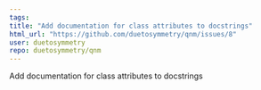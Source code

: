 ```yaml
---
tags: 
title: "Add documentation for class attributes to docstrings"
html_url: "https://github.com/duetosymmetry/qnm/issues/8"
user: duetosymmetry
repo: duetosymmetry/qnm
---
```


Add documentation for class attributes to docstrings